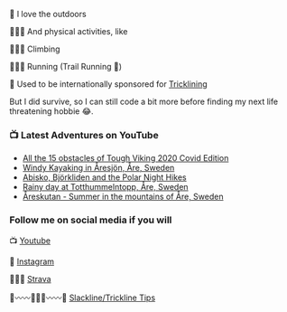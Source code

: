 🌄 I love the outdoors 

🤸🏼‍♂️ And physical activities, like

🧗🏻‍♂️ Climbing

🏃🏻‍♂️ Running (Trail Running 💚)

🎢 Used to be internationally sponsored for [Tricklining](https://youtu.be/AwZD0W4QY4c)

But I did survive, so I can still code a bit more before finding my next life threatening hobbie 😂.

### 📺 Latest Adventures on YouTube

<!-- YOUTUBE:START -->
- [All the 15 obstacles of Tough Viking 2020 Covid Edition](https://www.youtube.com/watch?v=fAFZFqowY4o)
- [Windy Kayaking in Åresjön, Åre, Sweden](https://www.youtube.com/watch?v=uTDiQq7D9zY)
- [Abisko, Björkliden and the Polar Night Hikes](https://www.youtube.com/watch?v=dDd1OShEy3o)
- [Rainy day at Totthummelntopp, Åre, Sweden](https://www.youtube.com/watch?v=CQaRJDi1TiY)
- [Åreskutan - Summer in the mountains of Åre, Sweden](https://www.youtube.com/watch?v=VaCk993awN8)
<!-- YOUTUBE:END -->

### Follow me on social media if you will
📺 [Youtube](https://www.youtube.com/decabecanomato/?sub_confirmation=1)

📸 [Instagram](https://www.instagram.com/decabecanomato)

🏃🏻‍♂️ [Strava](https://www.strava.com/athletes/12209995)

🌲〰️〰️🚶🏻‍♂️〰️〰️🌲 [Slackline/Trickline Tips](https://www.youtube.com/slacklinetrickpedia/?sub_confirmation=1)